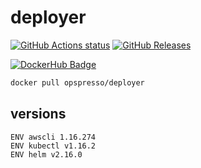 # deployer

[![GitHub Actions status](https://github.com/opspresso/deployer/workflows/Build-Push/badge.svg)](https://github.com/opspresso/deployer/actions)
[![GitHub Releases](https://img.shields.io/github/release/opspresso/deployer.svg)](https://github.com/opspresso/deployer/releases)

[![DockerHub Badge](http://dockeri.co/image/opspresso/deployer)](https://hub.docker.com/r/opspresso/deployer/)

```bash
docker pull opspresso/deployer
```

## versions

```
ENV awscli 1.16.274
ENV kubectl v1.16.2
ENV helm v2.16.0
```
